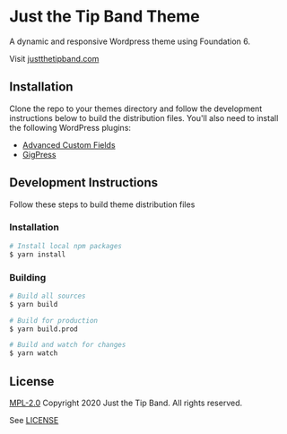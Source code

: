 # Just the Tip Band Theme

A dynamic and responsive Wordpress theme using Foundation 6.

Visit [justthetipband.com](https://www.justthetipband.com)

## Installation

Clone the repo to your themes directory and follow the development instructions below to build the distribution files. You'll also need to install the following WordPress plugins:

+ [Advanced Custom Fields](https://www.advancedcustomfields.com/)
+ [GigPress](http://gigpress.com/)

## Development Instructions

Follow these steps to build theme distribution files

### Installation
```sh
# Install local npm packages
$ yarn install
```

### Building
```sh
# Build all sources
$ yarn build
```

```sh
# Build for production
$ yarn build.prod
```

```sh
# Build and watch for changes
$ yarn watch
```

## License
[MPL-2.0](https://www.mozilla.org/en-US/MPL/2.0/) Copyright 2020 Just the Tip Band. All rights reserved.

See [LICENSE](LICENSE)
